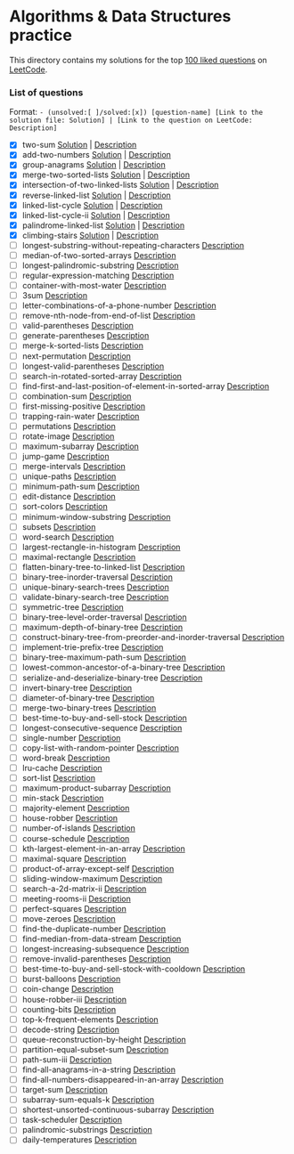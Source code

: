 # Algorithms & Data Structures practice

This directory contains my solutions for the top [100 liked questions](https://leetcode.com/problemset/top-100-liked-questions/) on [LeetCode](https://leetcode.com/).

### List of questions

Format: `- (unsolved:[ ]/solved:[x]) [question-name] [Link to the solution file: Solution] | [Link to the question on LeetCode: Description]`

- [x] two-sum [Solution](1_two-sum_[easy].cpp) | [Description](https://leetcode.com/problems/two-sum)
- [x] add-two-numbers [Solution](2_add-two-numbers_[medium].cpp) | [Description](https://leetcode.com/problems/add-two-numbers)
- [x] group-anagrams [Solution](49_group-anagrams_[medium].cpp) | [Description](https://leetcode.com/problems/group-anagrams)
- [x] merge-two-sorted-lists [Solution](21_merge-two-sorted-lists_[easy].cpp) | [Description](https://leetcode.com/problems/merge-two-sorted-lists)
- [x] intersection-of-two-linked-lists [Solution](160_intersection-of-two-linked-lists_[easy].cpp) | [Description](https://leetcode.com/problems/intersection-of-two-linked-lists)
- [x] reverse-linked-list [Solution](206_reverse-linked-list_[easy].cpp) | [Description](https://leetcode.com/problems/reverse-linked-list)
- [x] linked-list-cycle [Solution](141_linked-list-cycle_[easy].cpp) | [Description](https://leetcode.com/problems/linked-list-cycle)
- [x] linked-list-cycle-ii [Solution](142_linked-list-cycle-ii_[medium.cpp) | [Description](https://leetcode.com/problems/linked-list-cycle-ii)
- [x] palindrome-linked-list [Solution](234_palindrome-linked-list_[easy].cpp) | [Description](https://leetcode.com/problems/palindrome-linked-list)
- [x] climbing-stairs [Solution](70_climbing-stairs_[easy].cpp) | [Description](https://leetcode.com/problems/climbing-stairs)
- [ ] longest-substring-without-repeating-characters [Description](https://leetcode.com/problems/longest-substring-without-repeating-characters)
- [ ] median-of-two-sorted-arrays [Description](https://leetcode.com/problems/median-of-two-sorted-arrays)
- [ ] longest-palindromic-substring [Description](https://leetcode.com/problems/longest-palindromic-substring)
- [ ] regular-expression-matching [Description](https://leetcode.com/problems/regular-expression-matching)
- [ ] container-with-most-water [Description](https://leetcode.com/problems/container-with-most-water)
- [ ] 3sum [Description](https://leetcode.com/problems/3sum)
- [ ] letter-combinations-of-a-phone-number [Description](https://leetcode.com/problems/letter-combinations-of-a-phone-number)
- [ ] remove-nth-node-from-end-of-list [Description](https://leetcode.com/problems/remove-nth-node-from-end-of-list)
- [ ] valid-parentheses [Description](https://leetcode.com/problems/valid-parentheses)
- [ ] generate-parentheses [Description](https://leetcode.com/problems/generate-parentheses)
- [ ] merge-k-sorted-lists [Description](https://leetcode.com/problems/merge-k-sorted-lists)
- [ ] next-permutation [Description](https://leetcode.com/problems/next-permutation)
- [ ] longest-valid-parentheses [Description](https://leetcode.com/problems/longest-valid-parentheses)
- [ ] search-in-rotated-sorted-array [Description](https://leetcode.com/problems/search-in-rotated-sorted-array)
- [ ] find-first-and-last-position-of-element-in-sorted-array [Description](https://leetcode.com/problems/find-first-and-last-position-of-element-in-sorted-array)
- [ ] combination-sum [Description](https://leetcode.com/problems/combination-sum)
- [ ] first-missing-positive [Description](https://leetcode.com/problems/first-missing-positive)
- [ ] trapping-rain-water [Description](https://leetcode.com/problems/trapping-rain-water)
- [ ] permutations [Description](https://leetcode.com/problems/permutations)
- [ ] rotate-image [Description](https://leetcode.com/problems/rotate-image)
- [ ] maximum-subarray [Description](https://leetcode.com/problems/maximum-subarray)
- [ ] jump-game [Description](https://leetcode.com/problems/jump-game)
- [ ] merge-intervals [Description](https://leetcode.com/problems/merge-intervals)
- [ ] unique-paths [Description](https://leetcode.com/problems/unique-paths)
- [ ] minimum-path-sum [Description](https://leetcode.com/problems/minimum-path-sum)
- [ ] edit-distance [Description](https://leetcode.com/problems/edit-distance)
- [ ] sort-colors [Description](https://leetcode.com/problems/sort-colors)
- [ ] minimum-window-substring [Description](https://leetcode.com/problems/minimum-window-substring)
- [ ] subsets [Description](https://leetcode.com/problems/subsets)
- [ ] word-search [Description](https://leetcode.com/problems/word-search)
- [ ] largest-rectangle-in-histogram [Description](https://leetcode.com/problems/largest-rectangle-in-histogram)
- [ ] maximal-rectangle [Description](https://leetcode.com/problems/maximal-rectangle)
- [ ] flatten-binary-tree-to-linked-list [Description](https://leetcode.com/problems/flatten-binary-tree-to-linked-list)
- [ ] binary-tree-inorder-traversal [Description](https://leetcode.com/problems/binary-tree-inorder-traversal)
- [ ] unique-binary-search-trees [Description](https://leetcode.com/problems/unique-binary-search-trees)
- [ ] validate-binary-search-tree [Description](https://leetcode.com/problems/validate-binary-search-tree)
- [ ] symmetric-tree [Description](https://leetcode.com/problems/symmetric-tree)
- [ ] binary-tree-level-order-traversal [Description](https://leetcode.com/problems/binary-tree-level-order-traversal)
- [ ] maximum-depth-of-binary-tree [Description](https://leetcode.com/problems/maximum-depth-of-binary-tree)
- [ ] construct-binary-tree-from-preorder-and-inorder-traversal [Description](https://leetcode.com/problems/construct-binary-tree-from-preorder-and-inorder-traversal)
- [ ] implement-trie-prefix-tree [Description](https://leetcode.com/problems/implement-trie-prefix-tree)
- [ ] binary-tree-maximum-path-sum [Description](https://leetcode.com/problems/binary-tree-maximum-path-sum)
- [ ] lowest-common-ancestor-of-a-binary-tree [Description](https://leetcode.com/problems/lowest-common-ancestor-of-a-binary-tree)
- [ ] serialize-and-deserialize-binary-tree [Description](https://leetcode.com/problems/serialize-and-deserialize-binary-tree)
- [ ] invert-binary-tree [Description](https://leetcode.com/problems/invert-binary-tree)
- [ ] diameter-of-binary-tree [Description](https://leetcode.com/problems/diameter-of-binary-tree)
- [ ] merge-two-binary-trees [Description](https://leetcode.com/problems/merge-two-binary-trees)
- [ ] best-time-to-buy-and-sell-stock [Description](https://leetcode.com/problems/best-time-to-buy-and-sell-stock)
- [ ] longest-consecutive-sequence [Description](https://leetcode.com/problems/longest-consecutive-sequence)
- [ ] single-number [Description](https://leetcode.com/problems/single-number)
- [ ] copy-list-with-random-pointer [Description](https://leetcode.com/problems/copy-list-with-random-pointer)
- [ ] word-break [Description](https://leetcode.com/problems/word-break)
- [ ] lru-cache [Description](https://leetcode.com/problems/lru-cache)
- [ ] sort-list [Description](https://leetcode.com/problems/sort-list)
- [ ] maximum-product-subarray [Description](https://leetcode.com/problems/maximum-product-subarray)
- [ ] min-stack [Description](https://leetcode.com/problems/min-stack)
- [ ] majority-element [Description](https://leetcode.com/problems/majority-element)
- [ ] house-robber [Description](https://leetcode.com/problems/house-robber)
- [ ] number-of-islands [Description](https://leetcode.com/problems/number-of-islands)
- [ ] course-schedule [Description](https://leetcode.com/problems/course-schedule)
- [ ] kth-largest-element-in-an-array [Description](https://leetcode.com/problems/kth-largest-element-in-an-array)
- [ ] maximal-square [Description](https://leetcode.com/problems/maximal-square)
- [ ] product-of-array-except-self [Description](https://leetcode.com/problems/product-of-array-except-self)
- [ ] sliding-window-maximum [Description](https://leetcode.com/problems/sliding-window-maximum)
- [ ] search-a-2d-matrix-ii [Description](https://leetcode.com/problems/search-a-2d-matrix-ii)
- [ ] meeting-rooms-ii [Description](https://leetcode.com/problems/meeting-rooms-ii)
- [ ] perfect-squares [Description](https://leetcode.com/problems/perfect-squares)
- [ ] move-zeroes [Description](https://leetcode.com/problems/move-zeroes)
- [ ] find-the-duplicate-number [Description](https://leetcode.com/problems/find-the-duplicate-number)
- [ ] find-median-from-data-stream [Description](https://leetcode.com/problems/find-median-from-data-stream)
- [ ] longest-increasing-subsequence [Description](https://leetcode.com/problems/longest-increasing-subsequence)
- [ ] remove-invalid-parentheses [Description](https://leetcode.com/problems/remove-invalid-parentheses)
- [ ] best-time-to-buy-and-sell-stock-with-cooldown [Description](https://leetcode.com/problems/best-time-to-buy-and-sell-stock-with-cooldown)
- [ ] burst-balloons [Description](https://leetcode.com/problems/burst-balloons)
- [ ] coin-change [Description](https://leetcode.com/problems/coin-change)
- [ ] house-robber-iii [Description](https://leetcode.com/problems/house-robber-iii)
- [ ] counting-bits [Description](https://leetcode.com/problems/counting-bits)
- [ ] top-k-frequent-elements [Description](https://leetcode.com/problems/top-k-frequent-elements)
- [ ] decode-string [Description](https://leetcode.com/problems/decode-string)
- [ ] queue-reconstruction-by-height [Description](https://leetcode.com/problems/queue-reconstruction-by-height)
- [ ] partition-equal-subset-sum [Description](https://leetcode.com/problems/partition-equal-subset-sum)
- [ ] path-sum-iii [Description](https://leetcode.com/problems/path-sum-iii)
- [ ] find-all-anagrams-in-a-string [Description](https://leetcode.com/problems/find-all-anagrams-in-a-string)
- [ ] find-all-numbers-disappeared-in-an-array [Description](https://leetcode.com/problems/find-all-numbers-disappeared-in-an-array)
- [ ] target-sum [Description](https://leetcode.com/problems/target-sum)
- [ ] subarray-sum-equals-k [Description](https://leetcode.com/problems/subarray-sum-equals-k)
- [ ] shortest-unsorted-continuous-subarray [Description](https://leetcode.com/problems/shortest-unsorted-continuous-subarray)
- [ ] task-scheduler [Description](https://leetcode.com/problems/task-scheduler)
- [ ] palindromic-substrings [Description](https://leetcode.com/problems/palindromic-substrings)
- [ ] daily-temperatures [Description](https://leetcode.com/problems/daily-temperatures)
